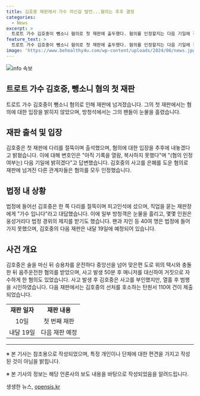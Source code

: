 ```yaml
---
title: 김호중 재판에서 가수 자신감 발언...혐의는 추후 결정
categories:
  - News
excerpt: >
  트로트 가수 김호중이 뺑소니 혐의로 첫 재판에 출두했다. 혐의를 인정할지는 다음 기일에 결정될 예정이다. 법정에서는 김호중의 팬들이 눈물을 흘렸고, 재판장에는 40여 명의 팬과 지인이 왔지만 법정 좌석이 한정돼 모두 방청하지는 못했다. 김호중은 음주운전 사고를 인정했고, 다음 재판은 내달 19일 진행될 예정이다. 110여 건의 선처를 호소하는 탄원서가 제출됐다. [출처: CBS노컷뉴스]
feature_text: >
  트로트 가수 김호중이 뺑소니 혐의로 첫 재판에 출두했다. 혐의를 인정할지는 다음 기일에 결정될 예정이다. 법정에서는 김호중의 팬들이 눈물을 흘렸고, 재판장에는 40여 명의 팬과 지인이 왔지만 법정 좌석이 한정돼 모두 방청하지는 못했다. 김호중은 음주운전 사고를 인정했고, 다음 재판은 내달 19일 진행될 예정이다. 110여 건의 선처를 호소하는 탄원서가 제출됐다. [출처: CBS노컷뉴스]
image: 'https://www.behealthy4u.com/wp-content/uploads/2024/06/news.jpg'
---
```


<p><img src="https://www.behealthy4u.com/wp-content/uploads/2024/06/news.jpg" alt="info 속보" /></p>

<h2>트로트 가수 김호중, 뺑소니 혐의 첫 재판</h2>

<p data-ke-size="size16">트로트 가수 김호중이 뺑소니 혐의로 인해 재판에 넘겨졌습니다. 그의 첫 재판에서는 혐의에 대한 입장을 밝히지 않았으며, 방청석에서는 그의 팬들이 눈물을 흘렸습니다.</p>

<h2 data-ke-size="size26">재판 출석 및 입장</h2>

<p data-ke-size="size16">김호중은 첫 재판에 다리를 절뚝이며 출석했으며, 혐의에 대한 입장을 추후에 내놓겠다고 밝혔습니다. 이에 대해 변호인은 "아직 기록을 열람, 복사하지 못했다"며 "(혐의 인정 여부는) 다음 기일에 밝히겠다"고 답변했습니다. 김호중의 사고를 은폐를 도운 혐의로 재판에 넘겨진 다른 관계자들은 혐의를 모두 인정했습니다.</p>

<h2 data-ke-size="size26">법정 내 상황</h2>

<p data-ke-size="size16">법정에 들어선 김호중은 한 쪽 다리를 절뚝이며 피고인석에 섰으며, 직업을 묻는 재판장에게 "가수 입니다"라고 대답했습니다. 이에 일부 방청객은 눈물을 흘리고, 몇몇 인원은 웅성거리다 법정 경위의 제지를 받기도 했습니다. 팬과 지인 등 40여 명은 법정에 들어가지 못했으며, 김호중의 다음 재판은 내달 19일에 예정되어 있습니다.</p>

<h2 data-ke-size="size26">사건 개요</h2>

<p data-ke-size="size16">김호중은 술을 마신 뒤 승용차를 운전하다 중앙선을 넘어 맞은편 도로 위의 택시와 충돌한 뒤 음주운전한 혐의를 받았으며, 사고 발생 50분 후 매니저를 대신하여 거짓으로 자수하게 한 혐의도 있었습니다. 사고 발생 후 김호중은 사고를 부인했지만, 열흘 후 범행을 시인하였습니다. 다음 재판에서는 김호중의 선처를 호소하는 탄원서 110여 건이 제출되었습니다.</p>

<table>
  <tr>
    <td style="text-align: center; height: 17px;"><b>재판 일자</b></td>
    <td style="text-align: center; height: 17px;"><b>재판 내용</b></td>
  </tr>
  <tr>
    <td style="text-align: center; height: 17px;">10일</td>
    <td style="text-align: center; height: 17px;">첫 번째 재판</td>
  </tr>
  <tr>
    <td style="text-align: center; height: 17px;">내달 19일</td>
    <td style="text-align: center; height: 17px;">다음 재판 예정</td>
  </tr>
</table>

<hr>

<p data-ke-size="size16">※ 본 기사는 참조용으로 작성되었으며, 특정 개인이나 단체에 대한 편견을 가지고 작성된 것이 아님을 밝힙니다.</p>

<p data-ke-size="size16">※ 본 기사의 정보는 해당 언론사의 보도 내용을 바탕으로 작성되었음을 알려드립니다.</p>
생생한 뉴스, <a href="https://opensis.kr" rel="dofollow">opensis.kr</a>


